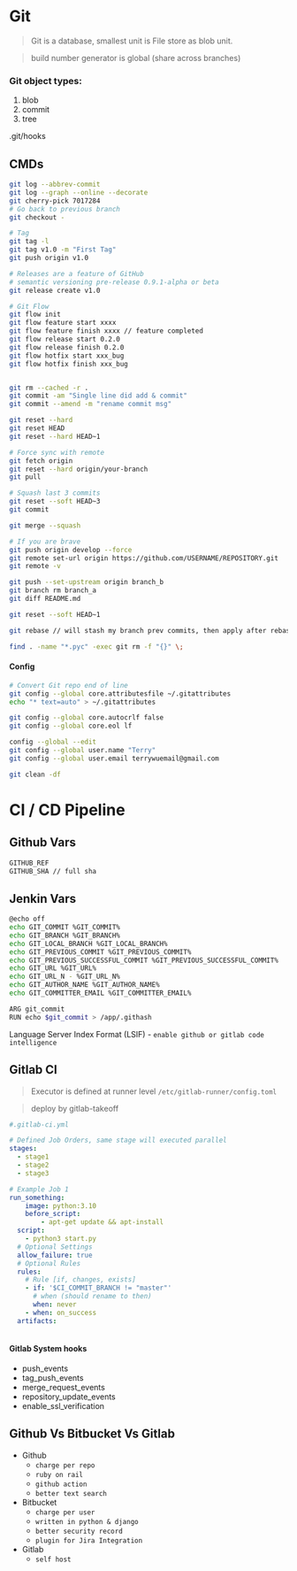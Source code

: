 # Git
> Git is a database, smallest unit is File store as blob unit.

> build number generator is global (share across branches)
### Git object types:
1. blob
2. commit
3. tree

.git/hooks

## CMDs
```bash
git log --abbrev-commit
git log --graph --online --decorate
git cherry-pick 7017284
# Go back to previous branch
git checkout -

# Tag
git tag -l
git tag v1.0 -m "First Tag"
git push origin v1.0 

# Releases are a feature of GitHub
# semantic versioning pre-release 0.9.1-alpha or beta
git release create v1.0

# Git Flow
git flow init
git flow feature start xxxx
git flow feature finish xxxx // feature completed
git flow release start 0.2.0
git flow release finish 0.2.0
git flow hotfix start xxx_bug
git flow hotfix finish xxx_bug


git rm --cached -r .
git commit -am "Single line did add & commit"
git commit --amend -m "rename commit msg"

git reset --hard
git reset HEAD
git reset --hard HEAD~1

# Force sync with remote
git fetch origin
git reset --hard origin/your-branch 
git pull

# Squash last 3 commits
git reset --soft HEAD~3
git commit

git merge --squash

# If you are brave
git push origin develop --force
git remote set-url origin https://github.com/USERNAME/REPOSITORY.git
git remote -v

git push --set-upstream origin branch_b
git branch rm branch_a
git diff README.md

git reset --soft HEAD~1

git rebase // will stash my branch prev commits, then apply after rebase branch

find . -name "*.pyc" -exec git rm -f "{}" \;
```

#### Config
```bash
# Convert Git repo end of line
git config --global core.attributesfile ~/.gitattributes
echo "* text=auto" > ~/.gitattributes

git config --global core.autocrlf false
git config --global core.eol lf

config --global --edit
git config --global user.name "Terry"
git config --global user.email terrywuemail@gmail.com

git clean -df
```

# CI / CD Pipeline
## Github Vars
```bash
GITHUB_REF
GITHUB_SHA // full sha
```

## Jenkin Vars
```bash
@echo off
echo GIT_COMMIT %GIT_COMMIT% 
echo GIT_BRANCH %GIT_BRANCH%
echo GIT_LOCAL_BRANCH %GIT_LOCAL_BRANCH%
echo GIT_PREVIOUS_COMMIT %GIT_PREVIOUS_COMMIT%
echo GIT_PREVIOUS_SUCCESSFUL_COMMIT %GIT_PREVIOUS_SUCCESSFUL_COMMIT%
echo GIT_URL %GIT_URL%
echo GIT_URL_N - %GIT_URL_N%
echo GIT_AUTHOR_NAME %GIT_AUTHOR_NAME%
echo GIT_COMMITTER_EMAIL %GIT_COMMITTER_EMAIL%

ARG git_commit
RUN echo $git_commit > /app/.githash
```

Language Server Index Format (LSIF) - `enable github or gitlab code intelligence`

## Gitlab CI
> Executor is defined at runner level `/etc/gitlab-runner/config.toml`

> deploy by gitlab-takeoff
```yml
#.gitlab-ci.yml

# Defined Job Orders, same stage will executed parallel
stages:
  - stage1
  - stage2
  - stage3

# Example Job 1
run_something:
	image: python:3.10
	before_script:
		- apt-get update && apt-install
  script:
    - python3 start.py
  # Optional Settings
  allow_failure: true
  # Optional Rules
  rules:
    # Rule [if, changes, exists]
    - if: '$CI_COMMIT_BRANCH != "master"'
      # when (should rename to then)
      when: never
    - when: on_success
  artifacts:



```
#### Gitlab System hooks
- push_events
- tag_push_events
- merge_request_events
- repository_update_events
- enable_ssl_verification


## Github Vs Bitbucket Vs Gitlab
- Github
	- `charge per repo`
	- `ruby on rail`
	- `github action`
	- `better text search`
- Bitbucket
  - `charge per user`
  - `written in python & django`
  - `better security record`
  - `plugin for Jira Integration`
- Gitlab
  - `self host`